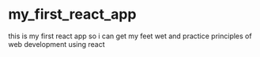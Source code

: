 # my_first_react_app
this is my first react app so i can get my feet wet and practice principles of web development using react
